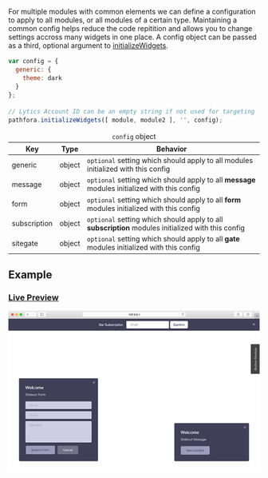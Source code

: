 For multiple modules with common elements we can define a configuration to apply to all modules, or all modules of a certain type. Maintaining a common config helps reduce the code repitition and allows you to change settings accross many widgets in one place. A config object can be passed as a third, optional argument to [initializeWidgets](/api/methods.md#initializewidgets).

``` javascript
var config = {
  generic: {
    theme: dark
  }
};

// Lytics Account ID can be an empty string if not used for targeting
pathfora.initializeWidgets([ module, module2 ], '', config);
```

<table>
  <thead>
    <tr>
      <td colspan="3" align="center"><code>config</code> object</td>
    </tr>
    <tr>
      <th>Key</th>
      <th>Type</th>
      <th>Behavior</th>
    </tr>
  </thead>
  <tr>
    <td>generic</td>
    <td>object</td>
    <td><code>optional</code> setting which should apply to all modules initialized with this config</td>
  </tr>
  <tr>
    <td>message</td>
    <td>object</td>
    <td><code>optional</code> setting which should apply to all <b>message</b> modules initialized with this config</td>
  </tr>
   <tr>
    <td>form</td>
    <td>object</td>
    <td><code>optional</code> setting which should apply to all <b>form</b> modules initialized with this config</td>
  </tr>
  <tr>
    <td>subscription</td>
    <td>object</td>
    <td><code>optional</code> setting which should apply to all <b>subscription</b> modules initialized with this config</td>
  </tr>
   <tr>
    <td>sitegate</td>
    <td>object</td>
    <td><code>optional</code> setting which should apply to all <b>gate</b> modules initialized with this config</td>
  </tr>
 </table>

## Example

<h3><a href="../../examples/preview/config/config.html" target="_blank">Live Preview</a></h3>

![General Config](../examples/img/config/config.png)

<pre data-src="../../examples/src/config/config.js"></pre>
